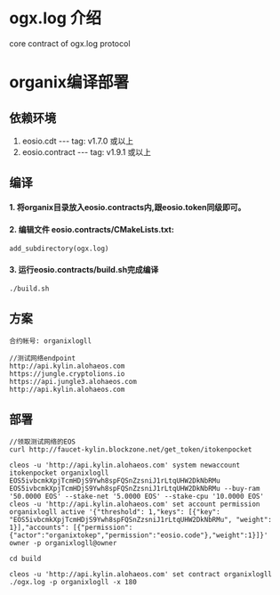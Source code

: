 # ogx.log 介绍

core contract of ogx.log protocol

# organix编译部署

## 依赖环境

1. eosio.cdt --- tag: v1.7.0 或以上
2. eosio.contract --- tag:  v1.9.1 或以上

## 编译

#### 1. 将organix目录放入eosio.contracts内,跟eosio.token同级即可。
#### 2. 编辑文件 eosio.contracts/CMakeLists.txt:

```
add_subdirectory(ogx.log)
```
#### 3. 运行eosio.contracts/build.sh完成编译
 ```
 ./build.sh
 ```
 
## 方案
```
合约帐号: organixlogll

//测试网络endpoint
http://api.kylin.alohaeos.com
https://jungle.cryptolions.io
https://api.jungle3.alohaeos.com
http://api.kylin.alohaeos.com

```

## 部署
```
//领取测试网络的EOS
curl http://faucet-kylin.blockzone.net/get_token/itokenpocket

cleos -u 'http://api.kylin.alohaeos.com' system newaccount itokenpocket organixlogll EOS5ivbcmkXpjTcmHDjS9Ywh8spFQSnZzsniJ1rLtqUHW2DkNbRMu EOS5ivbcmkXpjTcmHDjS9Ywh8spFQSnZzsniJ1rLtqUHW2DkNbRMu --buy-ram '50.0000 EOS' --stake-net '5.0000 EOS' --stake-cpu '10.0000 EOS'
cleos -u 'http://api.kylin.alohaeos.com' set account permission organixlogll active '{"threshold": 1,"keys": [{"key": "EOS5ivbcmkXpjTcmHDjS9Ywh8spFQSnZzsniJ1rLtqUHW2DkNbRMu", "weight": 1}],"accounts": [{"permission":{"actor":"organixtokep","permission":"eosio.code"},"weight":1}]}' owner -p organixlogll@owner

cd build

cleos -u 'http://api.kylin.alohaeos.com' set contract organixlogll ./ogx.log -p organixlogll -x 180

```